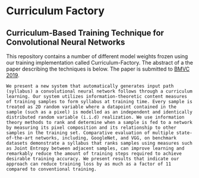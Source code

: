# Curriculum Factory  
## Curriculum-Based Training Technique for Convolutional Neural Networks 

This repository contains a number of different model weights frozen using our training implementation called Curriculum-Factory. The abstract of a the paper describing the techniques is below. The paper is submitted to [BMVC 2019](https://bmvc2019.org/).


	We present a new system that automatically generates input path (syllabus) a convolutional neural network follows through a curriculum learning. Our system utilizes information-theoretic content measures of training samples to form syllabus at training time. Every sample is treated as 2D random variable where a datapoint contained in the sample (such as a pixel) is modelled as an independent and identically distributed random variable (i.i.d) realization. We use information theory methods to rank and determine when a sample is fed to a network by measuring its pixel composition and its relationship to other samples in the training set. Comparative evaluation of multiple state-of-the-art networks, including, GoogleNet, and VGG, on benchmark datasets demonstrate a syllabus that ranks samples using measures such as Joint Entropy between adjacent samples, can improve learning and remarkably reduce the amount of training steps required to achieve desirable training accuracy. We present results that indicate our approach can reduce training loss by as much as a factor of 11 compared to conventional training. 